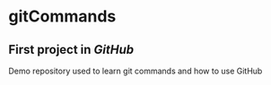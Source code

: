 # gitCommands

## First project in _GitHub_

Demo repository used to learn git commands and how to use GitHub
